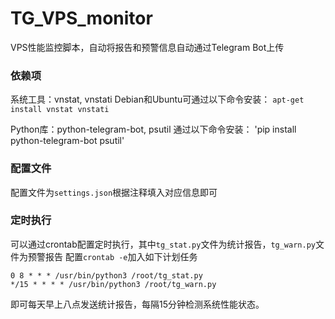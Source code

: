# TG_VPS_monitor
VPS性能监控脚本，自动将报告和预警信息自动通过Telegram Bot上传

### 依赖项
系统工具：vnstat, vnstati
Debian和Ubuntu可通过以下命令安装：
`apt-get install vnstat vnstati`

Python库：python-telegram-bot, psutil
通过以下命令安装：
'pip install python-telegram-bot psutil'

### 配置文件
配置文件为`settings.json`根据注释填入对应信息即可

### 定时执行
可以通过crontab配置定时执行，其中`tg_stat.py`文件为统计报告，`tg_warn.py`文件为预警报告
配置`crontab -e`加入如下计划任务
```shell
0 8 * * * /usr/bin/python3 /root/tg_stat.py
*/15 * * * * /usr/bin/python3 /root/tg_warn.py
```
即可每天早上八点发送统计报告，每隔15分钟检测系统性能状态。
